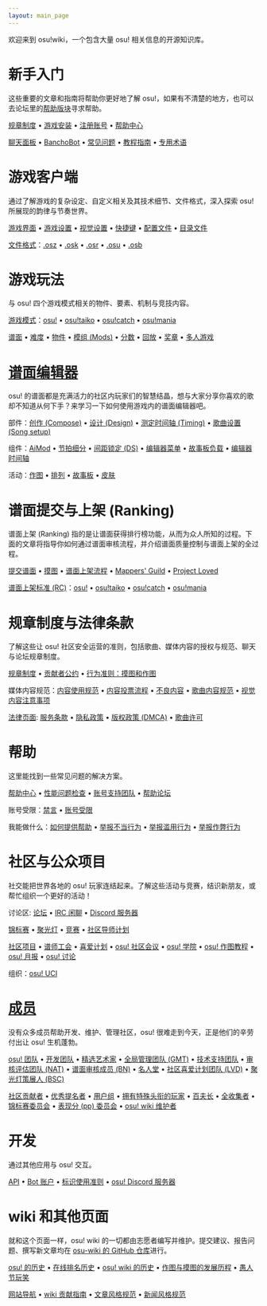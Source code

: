 ```yaml
---
layout: main_page
---
```


<div class="wiki-main-page__blurb">
欢迎来到 osu!wiki，一个包含大量 osu! 相关信息的开源知识库。
</div>

<div class="wiki-main-page__panels">
<div class="wiki-main-page-panel wiki-main-page-panel--full">

# 新手入门

这些重要的文章和指南将帮助你更好地了解 osu!，如果有不清楚的地方，也可以去论坛里的[帮助版块](https://osu.ppy.sh/forum/5)寻求帮助。

[规章制度](/wiki/Rules) • [游戏安装](/wiki/Client/Installation) • [注册账号](/wiki/Registration) • [帮助中心](/wiki/Help_centre)

[聊天面板](/wiki/Client/Interface/Chat_console) • [BanchoBot](/wiki/BanchoBot) • [常见问题](/wiki/FAQ) • [教程指南](/wiki/Guides) • [专用术语](/wiki/Sitemap)

</div>
<div class="wiki-main-page-panel">

# 游戏客户端

通过了解游戏的复杂设定、自定义相关及其技术细节、文件格式，深入探索 osu! 所展现的韵律与节奏世界。

[游戏界面](/wiki/Client/Interface) • [游戏设置](/wiki/Client/Options) • [视觉设置](/wiki/Client/Interface/Visual_settings) • [快捷键](/wiki/Client/Keyboard_shortcuts) • [配置文件](/wiki/Client/Program_files/User_configuration_file) • [目录文件](/wiki/Client/Program_files)

[文件格式](/wiki/Client/File_formats)：[.osz](/wiki/Client/File_formats/osz_(file_format)) • [.osk](/wiki/Client/File_formats/osk_(file_format)) • [.osr](/wiki/Client/File_formats/osr_(file_format)) • [.osu](/wiki/Client/File_formats/osu_(file_format)) • [.osb](/wiki/Client/File_formats/osb_(file_format))

</div>
<div class="wiki-main-page-panel">

# 游戏玩法

与 osu! 四个游戏模式相关的物件、要素、机制与竞技内容。

[游戏模式](/wiki/Game_mode)：[osu!](/wiki/Game_mode/osu!) • [osu!taiko](/wiki/Game_mode/osu!taiko) • [osu!catch](/wiki/Game_mode/osu!catch) • [osu!mania](/wiki/Game_mode/osu!mania)

[谱面](/wiki/Beatmap) • [难度](/wiki/Beatmap/Difficulty) • [物件](/wiki/Gameplay/Hit_object) • [模组 (Mods)](/wiki/Gameplay/Game_modifier) • [分数](/wiki/Gameplay/Score) • [回放](/wiki/Gameplay/Replay) • [奖章](/wiki/Medals) • [多人游戏](/wiki/Client/Interface/Multiplayer)

</div>
<div class="wiki-main-page-panel">

# [谱面编辑器](/wiki/Client/Beatmap_editor)

osu! 的谱面都是充满活力的社区内玩家们的智慧结晶，想与大家分享你喜欢的歌却不知道从何下手？来学习一下如何使用游戏内的谱面编辑器吧。

部件：[创作 (Compose)](/wiki/Client/Beatmap_editor/Compose) • [设计 (Design)](/wiki/Client/Beatmap_editor/Design) • [测定时间轴 (Timing)](/wiki/Client/Beatmap_editor/Timing) • [歌曲设置 (Song setup)](/wiki/Client/Beatmap_editor/Song_setup)

组件：[AiMod](/wiki/Client/Beatmap_editor/AiMod) • [节拍细分](/wiki/Client/Beatmap_editor/Beat_snap_divisor) • [间距锁定 (DS)](/wiki/Client/Beatmap_editor/Distance_snap) • [编辑器菜单](/wiki/Client/Beatmap_editor/Menu) • [故事板负载](/wiki/Client/Beatmap_editor/SB_load) • [编辑器时间轴](/wiki/Client/Beatmap_editor/Timelines)

活动：[作图](/wiki/Beatmapping) • [排列](/wiki/Beatmapping/Mapping_techniques) • [故事板](/wiki/Storyboard) • [皮肤](/wiki/Skinning)

</div>
<div class="wiki-main-page-panel">

# 谱面提交与上架 (Ranking)

谱面上架 (Ranking) 指的是让谱面获得排行榜功能，从而为众人所知的过程。下面的文章将指导你如何通过谱面审核流程，并介绍谱面质量控制与谱面上架的全过程。

[提交谱面](/wiki/Beatmapping/Beatmap_submission) • [摸图](/wiki/Modding) • [谱面上架流程](/wiki/Beatmap_ranking_procedure) • [Mappers' Guild](/wiki/Community/Mappers_Guild) • [Project Loved](/wiki/Community/Project_Loved)

[谱面上架标准 (RC)](/wiki/Ranking_criteria)：[osu!](/wiki/Ranking_criteria/osu!) • [osu!taiko](/wiki/Ranking_criteria/osu!taiko) • [osu!catch](/wiki/Ranking_criteria/osu!catch) • [osu!mania](/wiki/Ranking_criteria/osu!mania)

</div>
<div class="wiki-main-page-panel">

# 规章制度与法律条款

了解这些让 osu! 社区安全运营的准则，包括歌曲、媒体内容的授权与规范、聊天与论坛规章制度。

[规章制度](/wiki/Rules) • [贡献者公约](/wiki/Rules/Contributor_code_of_conduct) • [行为准则：摸图和作图](/wiki/Rules/Code_of_conduct_for_modding_and_mapping)

媒体内容规范：[内容使用规范](/wiki/Rules/Content_usage_guidelines) • [内容投票流程](/wiki/Rules/Content_voting_process) • [不良内容](/wiki/Rules/Explicit_content) • [歌曲内容规范](/wiki/Rules/Song_content_rules) • [视觉内容注意事项](/wiki/Rules/Visual_content_considerations)

[法律页面](/wiki/Legal): [服务条款](/wiki/Legal/Terms) • [隐私政策](/wiki/Legal/Privacy) • [版权政策 (DMCA)](/wiki/Legal/Copyright) • [歌曲许可](/wiki/Legal/Music_licensing)

</div>
<div class="wiki-main-page-panel">

# 帮助

这里能找到一些常见问题的解决方案。

[帮助中心](/wiki/Help_centre) • [性能问题检查](/wiki/Performance_troubleshooting) • [账号支持团队](/wiki/People/Account_support_team) • [帮助论坛](https://osu.ppy.sh/forum/5)

账号受限：[禁言](/wiki/Silence) • [账号受限](/wiki/Help_centre/Account_restrictions)

我能做什么：[如何提供帮助](/wiki/Community/How_you_can_help!) • [举报不当行为](/wiki/Reporting_bad_behaviour) • [举报滥用行为](/wiki/Reporting_bad_behaviour/Abuse) • [举报作弊行为](/wiki/Reporting_bad_behaviour/Handling_foul_play)

</div>
<div class="wiki-main-page-panel">

# 社区与公众项目

社交能把世界各地的 osu! 玩家连结起来。了解这些活动与竞赛，结识新朋友，或帮忙组织一个更好的活动！

讨论区: [论坛](/wiki/Community/Forum) • [IRC 闲聊](/wiki/Community/Internet_Relay_Chat) • [Discord 服务器](/wiki/Community/Discord_servers)

[锦标赛](/wiki/Tournaments) • [聚光灯](/wiki/Beatmap_Spotlights) • [竞赛](/wiki/Contests) • [社区导师计划](/wiki/Community/Community_Mentorship_Program)

[社区项目](/wiki/Community/Projects) • [谱师工会](/wiki/Community/Mappers_Guild) • [喜爱计划](/wiki/Community/Project_Loved) • [osu! 社区会议](/wiki/Community/osu!_community_meetings) • [osu! 学院](/wiki/Community/Video_series/osu!academy) • [osu! 作图教程](/wiki/Community/Video_series/osu!mapping) • [osu! 月报](/wiki/Community/osu!monthly) • [osu! 讨论](/wiki/Community/Video_series/osu!talk)

组织：[osu! UCI](/wiki/Community/Organisations/osu!_UCI)

</div>
<div class="wiki-main-page-panel">

# [成员](/wiki/People)

没有众多成员帮助开发、维护、管理社区，osu! 很难走到今天，正是他们的辛劳付出让 osu! 生机蓬勃。

[osu! 团队](/wiki/People/osu!_team) • [开发团队](/wiki/People/Developers) • [精选艺术家](/wiki/People/Featured_Artists) • [全局管理团队 (GMT)](/wiki/People/Global_Moderation_Team) • [技术支持团队](/wiki/People/Technical_Support_Team) • [审核评估团队 (NAT)](/wiki/People/Nomination_Assessment_Team) • [谱面审核成员 (BN)](/wiki/People/Beatmap_Nominators) • [名人堂](/wiki/People/osu!_Alumni) • [社区喜爱计划团队 (LVD)](/wiki/People/Project_Loved_Team) • [聚光灯策展人 (BSC)](/wiki/People/Beatmap_Spotlight_Curators)

[社区贡献者](/wiki/People/Community_Contributors) • [优秀提名者](/wiki/People/Elite_Nominators) • [用户组](/wiki/People/User_group) • [拥有特殊头衔的玩家](/wiki/People/Users_with_unique_titles) • [百夫长](/wiki/People/Centurions) • [全收集者](/wiki/People/Completionists) • [锦标赛委员会](/wiki/People/Tournament_Committee) • [表现分 (pp) 委员会](/wiki/People/Performance_Points_Committee) • [osu! wiki 维护者](/wiki/People/osu!_wiki_maintainers)

</div>
<div class="wiki-main-page-panel">

# 开发

通过其他应用与 osu! 交互。

[API](/wiki/osu!api) • [Bot 账户](/wiki/Bot_account) • [标识使用准则](/wiki/Brand_identity_guidelines) • [osu! Discord 服务器](/wiki/Community/osu!_Discord_server)

</div>
<div class="wiki-main-page-panel">

# wiki 和其他页面

就和这个页面一样，osu! wiki 的一切都由志愿者编写并维护。提交建议、报告问题、撰写新文章均在 [osu-wiki 的 GitHub 仓库](https://github.com/ppy/osu-wiki)进行。

[osu! 的历史](/wiki/History_of_osu!) • [在线排名历史](/wiki/History_of_osu!/Online_rankings) • [osu! wiki 的历史](/wiki/History_of_osu!/osu!_wiki) • [作图与摸图的发展历程](/wiki/History_of_osu!/Mapping_and_modding_timeline) • [愚人节玩笑](/wiki/History_of_osu!/April_Fools)

[网站导航](/wiki/Sitemap) • [wiki 贡献指南](/wiki/osu!_wiki/Contribution_guide) • [文章风格规范](/wiki/Article_styling_criteria) • [新闻风格规范](/wiki/News_styling_criteria)

</div>
</div>
